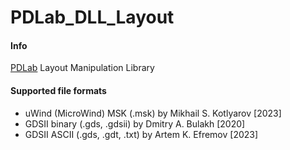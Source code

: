 # PDLab_DLL_Layout
#### Info
[PDLab](https://github.com/TopGun-DICD/PDLab) Layout Manipulation Library

#### Supported file formats
* uWind (MicroWind) MSK (.msk) by Mikhail S. Kotlyarov [2023]
* GDSII binary (.gds, .gdsii) by Dmitry A. Bulakh [2020]
* GDSII ASCII (.gds, .gdt, .txt) by Artem K. Efremov [2023]
